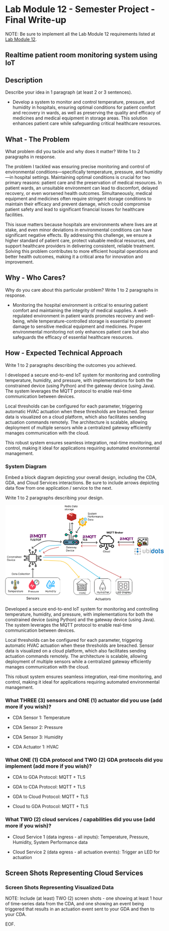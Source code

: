 # Lab Module 12 - Semester Project - Final Write-up

NOTE: Be sure to implement all the Lab Module 12 requirements listed at [Lab Module 12](https://github.com/orgs/programming-the-iot/projects/1#column-10488565).


## Realtime patient room monitoring system using IoT

## Description

Describe your idea in 1 paragraph (at least 2 or 3 sentences).

- Develop a system to monitor and control temperature, pressure, and humidity in hospitals, ensuring optimal conditions for patient comfort and recovery in wards, as well as preserving the quality and efficacy of medicines and medical equipment in storage areas. This solution enhances patient care while safeguarding critical healthcare resources.


## What - The Problem 

What problem did you tackle and why does it matter? Write 1 to 2 paragraphs in response.

The problem I tackled was ensuring precise monitoring and control of environmental conditions—specifically temperature, pressure, and humidity—in hospital settings. Maintaining optimal conditions is crucial for two primary reasons: patient care and the preservation of medical resources. In patient wards, an unsuitable environment can lead to discomfort, delayed recovery, or even worsened health outcomes. Simultaneously, medical equipment and medicines often require stringent storage conditions to maintain their efficacy and prevent damage, which could compromise patient safety and lead to significant financial losses for healthcare facilities.

This issue matters because hospitals are environments where lives are at stake, and even minor deviations in environmental conditions can have significant negative effects. By addressing this challenge, we ensure a higher standard of patient care, protect valuable medical resources, and support healthcare providers in delivering consistent, reliable treatment. Solving this problem contributes to more efficient hospital operations and better health outcomes, making it a critical area for innovation and improvement.


## Why - Who Cares? 

Why do you care about this particular problem? Write 1 to 2 paragraphs in response.

- Monitoring the hospital environment is critical to ensuring patient comfort and maintaining the integrity of medical supplies. A well-regulated environment in patient wards promotes recovery and well-being, while temperature-controlled storage is essential to prevent damage to sensitive medical equipment and medicines. Proper environmental monitoring not only enhances patient care but also safeguards the efficacy of essential healthcare resources.

## How - Expected Technical Approach

Write 1 to 2 paragraphs describing the outcomes you achieved.

I developed a secure end-to-end IoT system for monitoring and controlling temperature, humidity, and pressure, with implementations for both the constrained device (using Python) and the gateway device (using Java). The system leverages the MQTT protocol to enable real-time communication between devices.

Local thresholds can be configured for each parameter, triggering automatic HVAC actuation when these thresholds are breached. Sensor data is visualized on a cloud platform, which also facilitates sending actuation commands remotely. The architecture is scalable, allowing deployment of multiple sensors while a centralized gateway efficiently manages communication with the cloud.

This robust system ensures seamless integration, real-time monitoring, and control, making it ideal for applications requiring automated environmental management.

### System Diagram

Embed a block diagram depicting your overall design, including the CDA, GDA, and Cloud Services interactions.
Be sure to include arrows depicting data flow from one application / service to the next.

Write 1 to 2 paragraphs describing your design.

![Block Diagram](/images/block-diagram.png)

Developed a secure end-to-end IoT system for monitoring and controlling temperature, humidity, and pressure, with implementations for both the constrained device (using Python) and the gateway device (using Java). The system leverages the MQTT protocol to enable real-time communication between devices.

Local thresholds can be configured for each parameter, triggering automatic HVAC actuation when these thresholds are breached. Sensor data is visualized on a cloud platform, which also facilitates sending actuation commands remotely. The architecture is scalable, allowing deployment of multiple sensors while a centralized gateway efficiently manages communication with the cloud.

This robust system ensures seamless integration, real-time monitoring, and control, making it ideal for applications requiring automated environmental management.

### What THREE (3) sensors and ONE (1) actuator did you use (add more if you wish)?

- CDA Sensor 1: Temperature

- CDA Sensor 2: Pressure

- CDA Sensor 3: Humidity

- CDA Actuator 1: HVAC



### What ONE (1) CDA protocol and TWO (2) GDA protocols did you implement (add more if you wish)?

- CDA to GDA Protocol: MQTT + TLS

- GDA to CDA Protocol: MQTT + TLS

- GDA to Cloud Protocol: MQTT + TLS

- Cloud to GDA Protocol: MQTT + TLS


 
### What TWO (2) cloud services / capabilities did you use (add more if you wish)?

- Cloud Service 1 (data ingress - all inputs): Temperature, Pressure, Humidity, System Performance data

- Cloud Service 2 (data egress - all actuation events): Trigger an LED for actuation



## Screen Shots Representing Cloud Services



### Screen Shots Representing Visualized Data

NOTE: Include (at least) TWO (2) screen shots - one showing at least 1 hour
of time-series data from the CDA, and one showing an event being triggered
that results in an actuation event sent to your GDA and then to your CDA.



EOF.
